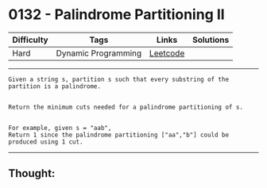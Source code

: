 # 0132 - Palindrome Partitioning II

Difficulty  | Tags | Links | Solutions
----------- | ---- | ----- | -----
Hard | Dynamic Programming | [Leetcode](https://leetcode.com/problems/palindrome-partitioning-ii/description/) |


-----------

```
Given a string s, partition s such that every substring of the partition is a palindrome.


Return the minimum cuts needed for a palindrome partitioning of s.


For example, given s = "aab",
Return 1 since the palindrome partitioning ["aa","b"] could be produced using 1 cut.
```

-----------

## Thought:
